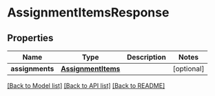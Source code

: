 # AssignmentItemsResponse

## Properties
Name | Type | Description | Notes
------------ | ------------- | ------------- | -------------
**assignments** | [**AssignmentItems**](AssignmentItems.md) |  | [optional] 

[[Back to Model list]](../README.md#documentation-for-models) [[Back to API list]](../README.md#documentation-for-api-endpoints) [[Back to README]](../README.md)


